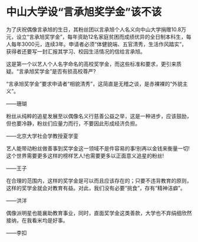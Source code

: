 # 中山大学设“言承旭奖学金”该不该

为了庆祝偶像言承旭的生日，其粉丝团以言承旭个人名义向中山大学捐赠10.8万元，设立“言承旭奖学金”，每年资助12名家庭贫困而成绩优异的全日制本科生，每人每年3000元，连续3年。申请者必须“体健貌端、五官清秀，生活作风踏实”，获得者还要写一封汇报其学习、校园生活情况的信给言承旭。 

这是第一个以艺人个人名字命名的高校奖学金，而这些标准和要求，更引来质疑。“言承旭奖学金”是否有损高校尊严? 

“言承旭奖学金”要求申请者“相貌清秀”，这简直是无稽之谈，是赤裸裸的“外貌主义”。 

——珊瑚 

粉丝从纯粹的追星发展至以偶像名义行慈善公益之举，这是一种进步，应该鼓励，但也要冷静，粉丝们应量力而行，不要因此形成经济负担。 

——北京大学社会学教授夏学銮 

艺人能带动粉丝做善事到奖学金这一领域不是件容易的事!别再以金钱来衡量一切!这个世界需要更多这样的榜样艺人!也需要更多以正面意义追星的粉丝! 

——王子 

在合理的范围内，这样的奖学金是可以而且应该存在的；只要不违背教育的原则，这样的奖学金就会对教育有益。对此，我们没有必要“挑食”，存有“精神洁癖”。 

——洪洋 

偶像派明星也能襄助教育事业，同时，直面奖学金这类善款，大学也不弃绢细欣然接纳，在我看米均是好事。 

——李扣